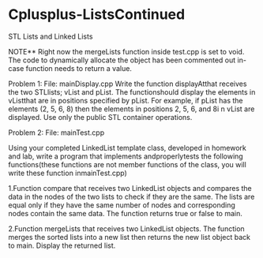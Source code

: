 # Cplusplus-ListsContinued
STL Lists and Linked Lists

NOTE** Right now the mergeLists function inside test.cpp is set to void. The code to dynamically allocate the object has been commented out in-case function needs to return a value.

Problem 1: File: mainDisplay.cpp 
Write the function displayAtthat receives the two STLlists; vList and pList. The functionshould display the  elements  in vListthat  are  in  positions  specified  by pList.  For example, if pList has  the  elements  (2, 5, 6, 8)  then  the  elements  in  positions 2, 5, 6,  and 8i n vList are displayed. Use only the public STL container operations.

Problem 2: File: mainTest.cpp

Using your completed LinkedList template class, developed in homework and lab, write a program that  implements  andproperlytests  the  following  functions(these  functions  are  not  member functions of the class, you will write these function inmainTest.cpp)

1.Function compare that receives two LinkedList objects and compares the data in the nodes of the two lists to check if they are the same. The lists are equal only if they have the same number of nodes and corresponding nodes contain the same data. The function returns true or false to main.

2.Function mergeLists that  receives two  LinkedList  objects.  The  function  merges the sorted lists into a new list then returns the new list object back to main. Display the returned list.


